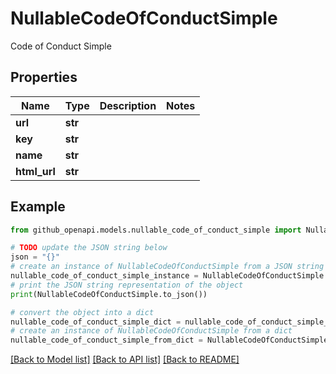 # NullableCodeOfConductSimple

Code of Conduct Simple

## Properties

Name | Type | Description | Notes
------------ | ------------- | ------------- | -------------
**url** | **str** |  | 
**key** | **str** |  | 
**name** | **str** |  | 
**html_url** | **str** |  | 

## Example

```python
from github_openapi.models.nullable_code_of_conduct_simple import NullableCodeOfConductSimple

# TODO update the JSON string below
json = "{}"
# create an instance of NullableCodeOfConductSimple from a JSON string
nullable_code_of_conduct_simple_instance = NullableCodeOfConductSimple.from_json(json)
# print the JSON string representation of the object
print(NullableCodeOfConductSimple.to_json())

# convert the object into a dict
nullable_code_of_conduct_simple_dict = nullable_code_of_conduct_simple_instance.to_dict()
# create an instance of NullableCodeOfConductSimple from a dict
nullable_code_of_conduct_simple_from_dict = NullableCodeOfConductSimple.from_dict(nullable_code_of_conduct_simple_dict)
```
[[Back to Model list]](../README.md#documentation-for-models) [[Back to API list]](../README.md#documentation-for-api-endpoints) [[Back to README]](../README.md)



